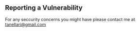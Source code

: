 ## Reporting a Vulnerability

For any seccurity concerns you might have please contact me at tanellari@gmail.com
